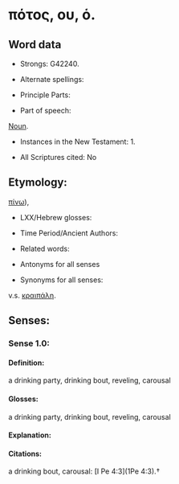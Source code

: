 # πότος, ου, ὁ.

<!-- Status: S2=NeedsReview -->
<!-- Lexica used for edits: BDAG, FFM, LN, A-S -->

## Word data

* Strongs: G42240.

* Alternate spellings:



* Principle Parts: 


* Part of speech: 

[Noun](http://ugg.readthedocs.io/en/latest/noun.html).

* Instances in the New Testament: 1.

* All Scriptures cited: No

## Etymology: 

[πίνω]()),

* LXX/Hebrew glosses: 


* Time Period/Ancient Authors: 


* Related words: 

* Antonyms for all senses

* Synonyms for all senses: 

 v.s. [κραιπάλη](../G28970/01.md).

## Senses: 


### Sense  1.0: 

#### Definition: 

a drinking party, drinking bout, reveling, carousal

#### Glosses: 

a drinking party, drinking bout, reveling, carousal

#### Explanation: 


#### Citations: 

a drinking bout, carousal: [I Pe 4:3](1Pe 4:3).†

